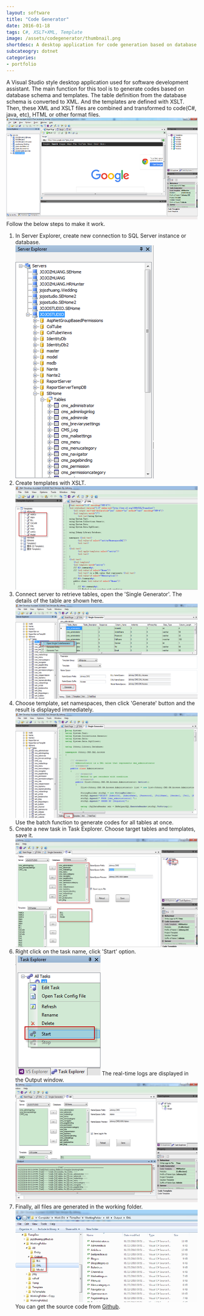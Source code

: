 ```yaml
---
layout: software
title: "Code Generator"
date: 2016-01-18
tags: C#, XSLT+XML, Template
image: /assets/codegenerator/thumbnail.png
shortdesc: A desktop application for code generation based on database schema and templates.
subcateogry: dotnet
categories:
- portfolio
---
```


A Visual Studio style desktop application used for software development assistant. The main function for this tool is to generate codes based on database schema and templates. The table definition from the database schema is converted to XML. And the templates are defined with XSLT. Then, these XML and XSLT files are combined and transformed to code(C#, java, etc), HTML or other format files.
![Code Generator](/assets/codegenerator/cg.png "Code Generator")
Follow the below steps to make it work.  
1. In Server Explorer, create new connection to SQL Server instance or database.  
![servers](/assets/codegenerator/servers.png "servers")
2. Create templates with XSLT.
![template](/assets/codegenerator/template.png "template")
3. Connect server to retrieve tables, open the 'Single Generator'. The details of the table are shown here.  
![single](/assets/codegenerator/single.png "single")  
4. Choose template, set namespaces, then click 'Generate' button and the result is displayed immediately.  
![singleoutput](/assets/codegenerator/singleoutput.png "singleoutput")  
Use the batch function to generate codes for all tables at once.  
1. Create a new task in Task Explorer. Choose target tables and templates, save it.
![taskconfig](/assets/codegenerator/taskconfig.png "taskconfig")
2. Right click on the task name, click 'Start' option.  
![taskrun](/assets/codegenerator/taskrun.png "taskrun")
The real-time logs are displayed in the Output window.
![taskout](/assets/codegenerator/taskout.png "taskout")
3. Finally, all files are generated in the working folder.
![taskoutfiles](/assets/codegenerator/taskoutfiles.png "taskoutfiles")  
You can get the source code from [Github](https://github.com/jojozhuang/Projects/tree/master/DeveloperAssistant/Src "Source Code").
